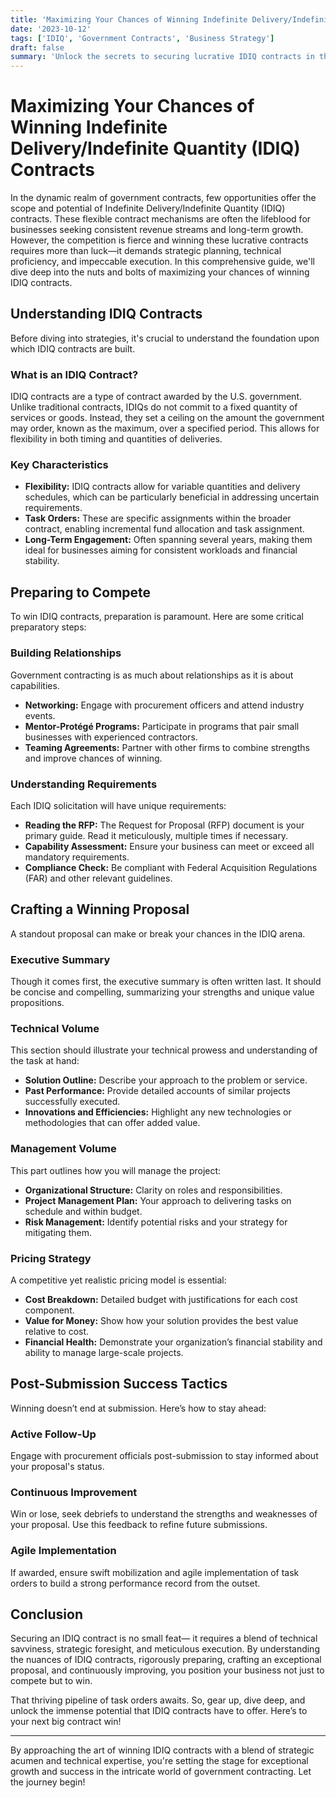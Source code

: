 ```yaml
---
title: 'Maximizing Your Chances of Winning Indefinite Delivery/Indefinite Quantity (IDIQ) Contracts'
date: '2023-10-12'
tags: ['IDIQ', 'Government Contracts', 'Business Strategy']
draft: false
summary: 'Unlock the secrets to securing lucrative IDIQ contracts in the competitive world of government contracting. This comprehensive guide offers advanced strategies, tips, and real-life examples to help you maximize your chances of success.'
---
```


# Maximizing Your Chances of Winning Indefinite Delivery/Indefinite Quantity (IDIQ) Contracts

In the dynamic realm of government contracts, few opportunities offer the scope and potential of Indefinite Delivery/Indefinite Quantity (IDIQ) contracts. These flexible contract mechanisms are often the lifeblood for businesses seeking consistent revenue streams and long-term growth. However, the competition is fierce and winning these lucrative contracts requires more than luck—it demands strategic planning, technical proficiency, and impeccable execution. In this comprehensive guide, we'll dive deep into the nuts and bolts of maximizing your chances of winning IDIQ contracts.

## Understanding IDIQ Contracts

Before diving into strategies, it's crucial to understand the foundation upon which IDIQ contracts are built.

### What is an IDIQ Contract?

IDIQ contracts are a type of contract awarded by the U.S. government. Unlike traditional contracts, IDIQs do not commit to a fixed quantity of services or goods. Instead, they set a ceiling on the amount the government may order, known as the maximum, over a specified period. This allows for flexibility in both timing and quantities of deliveries.

### Key Characteristics

- **Flexibility:** IDIQ contracts allow for variable quantities and delivery schedules, which can be particularly beneficial in addressing uncertain requirements.
- **Task Orders:** These are specific assignments within the broader contract, enabling incremental fund allocation and task assignment.
- **Long-Term Engagement:** Often spanning several years, making them ideal for businesses aiming for consistent workloads and financial stability.

## Preparing to Compete

To win IDIQ contracts, preparation is paramount. Here are some critical preparatory steps:

### Building Relationships

Government contracting is as much about relationships as it is about capabilities.

- **Networking:** Engage with procurement officers and attend industry events.
- **Mentor-Protégé Programs:** Participate in programs that pair small businesses with experienced contractors.
- **Teaming Agreements:** Partner with other firms to combine strengths and improve chances of winning.

### Understanding Requirements

Each IDIQ solicitation will have unique requirements:

- **Reading the RFP:** The Request for Proposal (RFP) document is your primary guide. Read it meticulously, multiple times if necessary.
- **Capability Assessment:** Ensure your business can meet or exceed all mandatory requirements.
- **Compliance Check:** Be compliant with Federal Acquisition Regulations (FAR) and other relevant guidelines.

## Crafting a Winning Proposal

A standout proposal can make or break your chances in the IDIQ arena.

### Executive Summary

Though it comes first, the executive summary is often written last. It should be concise and compelling, summarizing your strengths and unique value propositions.

### Technical Volume

This section should illustrate your technical prowess and understanding of the task at hand:

- **Solution Outline:** Describe your approach to the problem or service.
- **Past Performance:** Provide detailed accounts of similar projects successfully executed.
- **Innovations and Efficiencies:** Highlight any new technologies or methodologies that can offer added value.

### Management Volume

This part outlines how you will manage the project:

- **Organizational Structure:** Clarity on roles and responsibilities.
- **Project Management Plan:** Your approach to delivering tasks on schedule and within budget.
- **Risk Management:** Identify potential risks and your strategy for mitigating them.

### Pricing Strategy

A competitive yet realistic pricing model is essential:

- **Cost Breakdown:** Detailed budget with justifications for each cost component.
- **Value for Money:** Show how your solution provides the best value relative to cost.
- **Financial Health:** Demonstrate your organization’s financial stability and ability to manage large-scale projects.

## Post-Submission Success Tactics

Winning doesn’t end at submission. Here’s how to stay ahead:

### Active Follow-Up

Engage with procurement officials post-submission to stay informed about your proposal's status.

### Continuous Improvement

Win or lose, seek debriefs to understand the strengths and weaknesses of your proposal. Use this feedback to refine future submissions.

### Agile Implementation

If awarded, ensure swift mobilization and agile implementation of task orders to build a strong performance record from the outset.

## Conclusion

Securing an IDIQ contract is no small feat— it requires a blend of technical savviness, strategic foresight, and meticulous execution. By understanding the nuances of IDIQ contracts, rigorously preparing, crafting an exceptional proposal, and continuously improving, you position your business not just to compete but to win.

That thriving pipeline of task orders awaits. So, gear up, dive deep, and unlock the immense potential that IDIQ contracts have to offer. Here’s to your next big contract win!

---

By approaching the art of winning IDIQ contracts with a blend of strategic acumen and technical expertise, you're setting the stage for exceptional growth and success in the intricate world of government contracting. Let the journey begin!